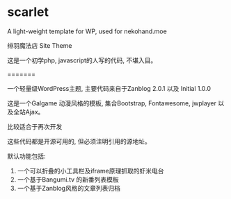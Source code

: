 scarlet
=======

A light-weight template for WP, used for nekohand.moe

绯羽魔法店 Site Theme

这是一个初学php, javascript的人写的代码, 不堪入目。 

=======

一个轻量级WordPress主题, 主要代码来自于Zanblog 2.0.1 以及 Initial 1.0.0

这是一个Galgame 动漫风格的模板, 集合Bootstrap, Fontawesome, jwplayer 以及全站Ajax。

比较适合于再次开发

这些代码都是开源可用的, 但必须注明引用的源地址。

默认功能包括:

1. 一个可以折叠的小工具栏及iframe原理抓取的虾米电台
2. 一个基于Bangumi.tv 的新番列表模板
3. 一个基于Zanblog风格的文章列表归档

